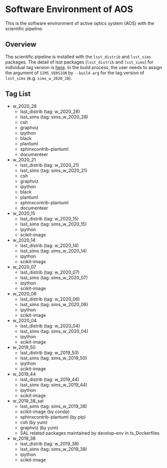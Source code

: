# Software Environment of AOS

This is the software environment of active optics system (AOS) with the scientific pipeline.

## Overview

The scientific pipeline is installed with the `lsst_distrib` and `lsst_sims` packages. The detail of lsst packages (`lsst_distrib` and `lsst_sims`) for individual tag version is [here](https://eups.lsst.codes/stack/src/tags/). In the build process, the user needs to assign the argument of `SIMS_VERSION` by `--build-arg` for the tag version of `lsst_sims` (e.g. `sims_w_2020_28`).

## Tag List

- w_2020_28
  - lsst_distrib (tag: w_2020_28)
  - lsst_sims (tag: sims_w_2020_28)
  - csh
  - graphviz
  - ipython
  - black
  - plantuml
  - sphinxcontrib-plantuml
  - documenteer
- w_2020_21
  - lsst_distrib (tag: w_2020_21)
  - lsst_sims (tag: sims_w_2020_21)
  - csh
  - graphviz
  - ipython
  - black
  - plantuml
  - sphinxcontrib-plantuml
  - documenteer
- w_2020_15
  - lsst_distrib (tag: w_2020_15)
  - lsst_sims (tag: sims_w_2020_15)
  - ipython
  - scikit-image
- w_2020_14
  - lsst_distrib (tag: w_2020_14)
  - lsst_sims (tag: sims_w_2020_14)
  - ipython
  - scikit-image
- w_2020_07
  - lsst_distrib (tag: w_2020_07)
  - lsst_sims (tag: sims_w_2020_07)
  - ipython
  - scikit-image
- w_2020_06
  - lsst_distrib (tag: w_2020_06)
  - lsst_sims (tag: sims_w_2020_06)
  - ipython
  - scikit-image
- w_2020_04
  - lsst_distrib (tag: w_2020_04)
  - lsst_sims (tag: sims_w_2020_04)
  - ipython
  - scikit-image
- w_2019_50
  - lsst_distrib (tag: w_2019_50)
  - lsst_sims (tag: sims_w_2019_50)
  - ipython
  - scikit-image
- w_2019_44
  - lsst_distrib (tag: w_2019_44)
  - lsst_sims (tag: sims_w_2019_44)
  - ipython
  - scikit-image
- w_2019_38_sal
  - lsst_sims (tag: sims_w_2019_38)
  - scikit-image (by conda)
  - sphinxcontrib-plantuml (by pip)
  - csh (by yum)
  - graphviz (by yum)
  - SAL related packages maintained by develop-env in ts_Dockerfiles
- w_2019_38
  - lsst_distrib (tag: w_2019_38)
  - lsst_sims (tag: sims_w_2019_38)
  - ipython
  - scikit-image
